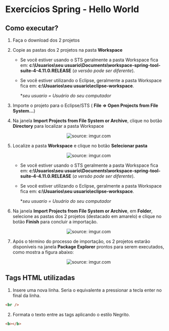<h1>Exercícios Spring - Hello World</h1>

<h2>Como executar?</h2>

1. Faça o download dos 2 projetos

2. Copie as pastas dos 2 projetos na pasta **Workspace**

   - Se você estiver usando o STS geralmente a pasta Workspace fica em: **c:\Usuarios\seu usuario\Documents\workspace-spring-tool-suite-4-4.11.0.RELEASE** (*a versão pode ser diferente*).

   - Se você estiver utilizando o Eclipse,  geralmente a pasta Workspace fica em: **c:\Usuarios\seu usuario\eclipse-workspace**.

     **seu usuario = Usuário do seu computador*

3. Importe o projeto para o Eclipse/STS ( **File => Open Projects from File System...**)

4. Na janela **Import Projects from File System or Archive**, clique no botão **Directory** para localizar a pasta Workspace

   <div align="center"><img src="https://i.imgur.com/qnqoEKm.png" title="source: imgur.com" /></div>

5. Localize a pasta **Workspace** e clique no botão **Selecionar pasta**

   <div align="center"><img src="https://i.imgur.com/zsd9DNn.png" title="source: imgur.com" /></div>

   - Se você estiver usando o STS geralmente a pasta Workspace fica em: **c:\Usuarios\seu usuario\Documents\workspace-spring-tool-suite-4-4.11.0.RELEASE** (*a versão pode ser diferente*).

   - Se você estiver utilizando o Eclipse,  geralmente a pasta Workspace fica em: **c:\Usuarios\seu usuario\eclipse-workspace**.

     **seu usuario = Usuário do seu computador*

    

6. Na janela **Import Projects from File System or Archive**, em **Folder**, selecione as pastas dos 2 projetos (destacado em amarelo) e clique no botão **Finish** para concluir a importação.

   <div align="center"><img src="https://i.imgur.com/UYjhGj8.png" title="source: imgur.com" /></div>

7. Após o término do processo de importação, os 2 projetos estarão disponíveis na janela **Package Explorer** prontos para serem executados, como mostra a figura abaixo:

   <div align="center"><img src="https://i.imgur.com/PU6RkhR.png" title="source: imgur.com" /></div>

<h2>Tags HTML utilizadas</h2>



1) Insere uma nova linha. Seria o equivalente a pressionar a tecla enter no final da linha.

```html
<br />
```

2) Formata o texto entre as tags aplicando o estilo Negrito.

```html
<b></b>
```

